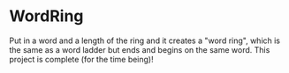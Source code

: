 # WordRing

Put in a word and a length of the ring and it creates a "word ring", which is the same as a word ladder but ends and begins on the same word. This project is complete (for the time being)!
